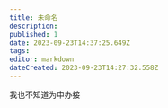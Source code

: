 ```yaml
---
title: 未命名
description: 
published: 1
date: 2023-09-23T14:37:25.649Z
tags: 
editor: markdown
dateCreated: 2023-09-23T14:27:32.558Z
---
```


我也不知道为申办接